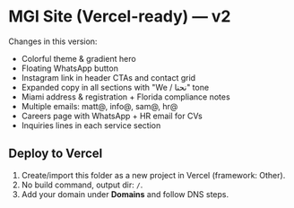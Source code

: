 # MGI Site (Vercel-ready) — v2

Changes in this version:
- Colorful theme & gradient hero
- Floating WhatsApp button
- Instagram link in header CTAs and contact grid
- Expanded copy in all sections with "We / نحنا" tone
- Miami address & registration + Florida compliance notes
- Multiple emails: matt@, info@, sam@, hr@
- Careers page with WhatsApp + HR email for CVs
- Inquiries lines in each service section

## Deploy to Vercel
1) Create/import this folder as a new project in Vercel (framework: Other).
2) No build command, output dir: `/`.
3) Add your domain under **Domains** and follow DNS steps.
